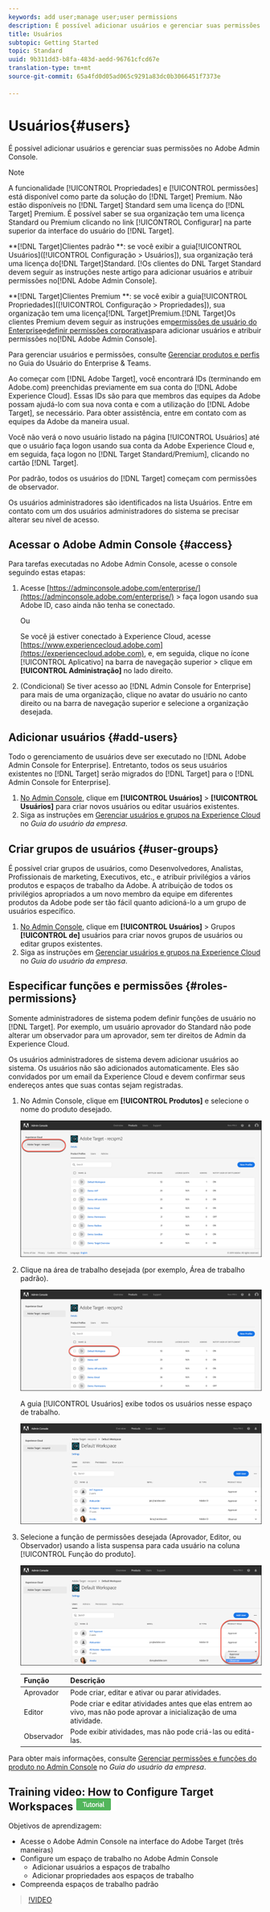 ```yaml
---
keywords: add user;manage user;user permissions
description: É possível adicionar usuários e gerenciar suas permissões no Adobe Admin Console.
title: Usuários
subtopic: Getting Started
topic: Standard
uuid: 9b311dd3-b8fa-483d-aedd-96761cfcd67e
translation-type: tm+mt
source-git-commit: 65a4fd0d05ad065c9291a83dc0b3066451f7373e

---
```



# Usuários{#users}

É possível adicionar usuários e gerenciar suas permissões no Adobe Admin Console.

>[!NOTE]
>
>A funcionalidade [!UICONTROL Propriedades] e [!UICONTROL permissões] está disponível como parte da solução do [!DNL Target] Premium. Não estão disponíveis no [!DNL Target] Standard sem uma licença do [!DNL Target] Premium.
>É possível saber se sua organização tem uma licença Standard ou Premium clicando no link [!UICONTROL Configurar] na parte superior da interface do usuário do [!DNL Target].
>
>**[!DNL Target]Clientes padrão **: se você exibir a guia[!UICONTROL Usuários]([!UICONTROL Configuração > Usuários]), sua organização terá uma licença do[!DNL Target]Standard. [!Os clientes do DNL Target Standard devem seguir as instruções neste artigo para adicionar usuários e atribuir permissões no[!DNL Adobe Admin Console].
>
>**[!DNL Target]Clientes Premium **: se você exibir a guia[!UICONTROL Propriedades]([!UICONTROL Configuração > Propriedades]), sua organização tem uma licença[!DNL Target]Premium.[!DNL Target]Os clientes Premium devem seguir as instruções em[permissões de usuário do Enterprise](/help/administrating-target/c-user-management/property-channel/property-channel.md)e[definir permissões corporativas](/help/administrating-target/c-user-management/property-channel/properties-overview.md)para adicionar usuários e atribuir permissões no[!DNL Adobe Admin Console].

Para gerenciar usuários e permissões, consulte [Gerenciar produtos e perfis](https://helpx.adobe.com/enterprise/using/manage-products-and-profiles.html) no Guia do Usuário do Enterprise &amp; Teams.

Ao começar com [!DNL Adobe Target], você encontrará IDs (terminando em Adobe.com) preenchidas previamente em sua conta do [!DNL Adobe Experience Cloud]. Essas IDs são para que membros das equipes da Adobe possam ajudá-lo com sua nova conta e com a utilização do [!DNL Adobe Target], se necessário. Para obter assistência, entre em contato com as equipes da Adobe da maneira usual.

Você não verá o novo usuário listado na página [!UICONTROL Usuários] até que o usuário faça logon usando sua conta da Adobe Experience Cloud e, em seguida, faça logon no [!DNL Target Standard/Premium], clicando no cartão [!DNL Target].

Por padrão, todos os usuários do [!DNL Target] começam com permissões de observador.

Os usuários administradores são identificados na lista Usuários. Entre em contato com um dos usuários administradores do sistema se precisar alterar seu nível de acesso.

## Acessar o Adobe Admin Console {#access}

Para tarefas executadas no Adobe Admin Console, acesse o console seguindo estas etapas:

1. Acesse [https://adminconsole.adobe.com/enterprise/](https://adminconsole.adobe.com/enterprise/) > faça logon usando sua Adobe ID, caso ainda não tenha se conectado.

   Ou

   Se você já estiver conectado à Experience Cloud, acesse [https://www.experiencecloud.adobe.com](https://experiencecloud.adobe.com), e, em seguida, clique no ícone [!UICONTROL Aplicativo] na barra de navegação superior > clique em **[!UICONTROL Administração]** no lado direito.

1. (Condicional) Se tiver acesso ao [!DNL Admin Console for Enterprise] para mais de uma organização, clique no avatar do usuário no canto direito ou na barra de navegação superior e selecione a organização desejada.

## Adicionar usuários {#add-users}

Todo o gerenciamento de usuários deve ser executado no [!DNL Adobe Admin Console for Enterprise]. Entretanto, todos os seus usuários existentes no [!DNL Target] serão migrados do [!DNL Target] para o [!DNL Admin Console for Enterprise].

1. [No Admin Console](../../../administrating-target/c-user-management/c-user-management/user-management.md#section_79796E0227D048F59BAE0AB02E544EBE), clique em **[!UICONTROL Usuários]** > **[!UICONTROL Usuários]** para criar novos usuários ou editar usuários existentes.
1. Siga as instruções em [Gerenciar usuários e grupos na Experience Cloud](https://helpx.adobe.com/enterprise/help/users.html) no *Guia do usuário da empresa*.

## Criar grupos de usuários {#user-groups}

É possível criar grupos de usuários, como Desenvolvedores, Analistas, Profissionais de marketing, Executivos, etc., e atribuir privilégios a vários produtos e espaços de trabalho da Adobe. A atribuição de todos os privilégios apropriados a um novo membro da equipe em diferentes produtos da Adobe pode ser tão fácil quanto adicioná-lo a um grupo de usuários específico.

1. [No Admin Console](../../../administrating-target/c-user-management/c-user-management/user-management.md#section_79796E0227D048F59BAE0AB02E544EBE), clique em **[!UICONTROL Usuários]** > Grupos **[!UICONTROL de]** usuários para criar novos grupos de usuários ou editar grupos existentes.
1. Siga as instruções em [Gerenciar usuários e grupos na Experience Cloud](https://helpx.adobe.com/enterprise/help/users.html) no *Guia do usuário da empresa*.

## Especificar funções e permissões {#roles-permissions}

Somente administradores de sistema podem definir funções de usuário no [!DNL Target]. Por exemplo, um usuário aprovador do Standard não pode alterar um observador para um aprovador, sem ter direitos de Admin da Experience Cloud.

Os usuários administradores de sistema devem adicionar usuários ao sistema. Os usuários não são adicionados automaticamente. Eles são convidados por um email da Experience Cloud e devem confirmar seus endereços antes que suas contas sejam registradas.

1. [](../../../administrating-target/c-user-management/c-user-management/user-management.md#section_79796E0227D048F59BAE0AB02E544EBE)No Admin Console, clique em **[!UICONTROL Produtos]** e selecione o nome do produto desejado.

   ![Guia Produtos](/help/administrating-target/c-user-management/c-user-management/assets/workspace-new.png)

1. Clique na área de trabalho desejada (por exemplo, Área de trabalho padrão).

   ![Espaço de trabalho padrão](/help/administrating-target/c-user-management/c-user-management/assets/default-workspace.png)

   A guia [!UICONTROL Usuários] exibe todos os usuários nesse espaço de trabalho.

   ![usuários de configuração](/help/administrating-target/c-user-management/c-user-management/assets/configuration_users-new.png)

1. Selecione a função de permissões desejada (Aprovador, Editor, ou Observador) usando a lista suspensa para cada usuário na coluna [!UICONTROL Função do produto].

   ![Lista suspensa Função do produto](/help/administrating-target/c-user-management/c-user-management/assets/product-role.png)

   | Função | Descrição |
   |--- |--- |
   | Aprovador | Pode criar, editar e ativar ou parar atividades. |
   | Editor | Pode criar e editar atividades antes que elas entrem ao vivo, mas não pode aprovar a inicialização de uma atividade. |
   | Observador | Pode exibir atividades, mas não pode criá-las ou editá-las. |

Para obter mais informações, consulte [Gerenciar permissões e funções do produto no Admin Console](https://helpx.adobe.com/enterprise/help/manage-permissions-and-roles.html) no *Guia do usuário da empresa*.

## Training video: How to Configure Target Workspaces ![Tutorial badge](/help/assets/tutorial.png)

Objetivos de aprendizagem:

* Acesse o Adobe Admin Console na interface do Adobe Target (três maneiras)
* Configure um espaço de trabalho no Adobe Admin Console
   * Adicionar usuários a espaços de trabalho
   * Adicionar propriedades aos espaços de trabalho
* Compreenda espaços de trabalho padrão

>[!VIDEO](https://video.tv.adobe.com/v/19463/)
